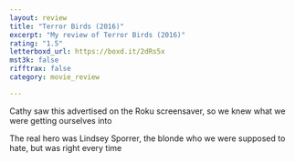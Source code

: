 ```yaml
---
layout: review
title: "Terror Birds (2016)"
excerpt: "My review of Terror Birds (2016)"
rating: "1.5"
letterboxd_url: https://boxd.it/2dRs5x
mst3k: false
rifftrax: false
category: movie_review

---
```


Cathy saw this advertised on the Roku screensaver, so we knew what we were getting ourselves into

The real hero was Lindsey Sporrer, the blonde who we were supposed to hate, but was right every time